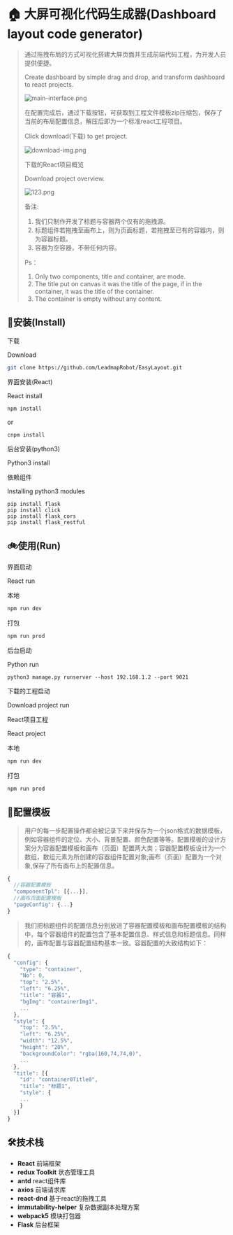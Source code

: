 # :house: 大屏可视化代码生成器(Dashboard layout code generator)



 >    通过拖拽布局的方式可视化搭建大屏页面并生成前端代码工程，为开发人员提供便捷。
 >
 >    Create dashboard by simple drag and drop, and transform dashboard to react projects.
 >
 >    ![main-interface.png](https://p5-tt.byteimg.com/origin/pgc-image/61fa2aca5a27444a88c53fe74fe12d44.png)
 >
 >    
 >
 >    在配置完成后，通过下载按钮，可获取到工程文件模板zip压缩包，保存了当前的布局配置信息，解压后即为一个标准react工程项目。
 >
 >    Click download(下载) to get project.
 >
 >    ![download-img.png](https://p26-tt.byteimg.com/origin/pgc-image/09077840389343bb8d4c7f26817c1780.png)
 >
 >    
 >
 >    下载的React项目概览
 >
 >    Download project overview.
 >
 >    
 >
 >    ![123.png](https://p5-tt.byteimg.com/origin/pgc-image/2f02684694164c568c0095ab76455163.png)
 >
 >    
 >
 >    备注:
 >
 >    1. 我们只制作开发了标题与容器两个仅有的拖拽源。
 >    2. 标题组件若拖拽至画布上，则为页面标题，若拖拽至已有的容器内，则为容器标题。
 >    3. 容器为空容器，不带任何内容。
 >
 >    Ps：
 >
 >    1. Only two components, title and container, are mode.
 >    2. The title put on canvas it was the title of the page, if in the container, it was the title of the container.
 >    3. The container is empty without any content.



## :rocket:安装(Install)

下载

Download

```sh
git clone https://github.com/LeadmapRobot/EasyLayout.git
```



界面安装(React)

React install

```bash
npm install
```
or
```bash
cnpm install
```



后台安装(python3)

Python3 install



依赖组件

Installing python3 modules

```
pip install flask
pip install click
pip install flask_cors
pip install flask_restful
```



## :bike:使用(Run)

界面启动

React run



本地

```sh
npm run dev
```
打包
```sh
npm run prod
```



后台启动

Python run

```
python3 manage.py runserver --host 192.168.1.2 --port 9021
```



下载的工程启动

Download project run



React项目工程

React project



本地

```sh
npm run dev
```

打包

```sh
npm run prod
```



## :symbols:配置模板
>    用户的每一步配置操作都会被记录下来并保存为一个json格式的数据模板，例如容器组件的定位、大小、背景配置、颜色配置等等。配置模板的设计方案分为容器配置模板和画布（页面）配置两大类；容器配置模板设计为一个数组，数组元素为所创建的容器组件配置对象;画布（页面）配置为一个对象,保存了所有画布上的配置信息。
```js
{
  //容器配置模板
  "componentTpl": [{...}],
  //画布页面配置模板
  "pageConfig": {...}
}
```
>我们把标题组件的配置信息分别放进了容器配置模板和画布配置模板的结构中，每个容器组件的配置包含了基本配置信息、样式信息和标题信息。同样的，画布配置与容器配置结构基本一致。容器配置的大致结构如下：

```js
{
  "config": {
    "type": "container",
    "No": 0,
    "top": "2.5%",
    "left": "6.25%",
    "title": "容器1",
    "bgImg": "containerImg1",
    ...
  },
  "style": {
    "top": "2.5%",
    "left": "6.25%",
    "width": "12.5%",
    "height": "20%",
    "backgroundColor": "rgba(160,74,74,0)",
    ...
  },
  "title": [{
    "id": "container0Title0",
    "title": "标题1",
    "style": {
    ...
    }
  }]
}
```



## :hammer_and_wrench:技术栈

* **React** 前端框架
* **redux Toolkit** 状态管理工具
* **antd** react组件库
* **axios** 前端请求库
* **react-dnd** 基于react的拖拽工具
* **immutability-helper** 复杂数据副本处理方案
* **webpack5** 模块打包器
* **Flask** 后台框架


